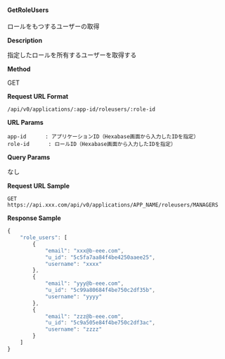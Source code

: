 #### GetRoleUsers

ロールをもつするユーザーの取得

**Description**

指定したロールを所有するユーザーを取得する

**Method**

GET

**Request URL Format**

```text
/api/v0/applications/:app-id/roleusers/:role-id
```

**URL Params**

```text
app-id      : アプリケーションID（Hexabase画面から入力したIDを指定）
role-id      : ロールID（Hexabase画面から入力したIDを指定）
```

**Query Params**

なし

**Request URL Sample**

```text
GET https://api.xxx.com/api/v0/applications/APP_NAME/roleusers/MANAGERS
```

**Response Sample**

```javascript
{
    "role_users": [
        {
            "email": "xxx@b-eee.com",
            "u_id": "5c5fa7aa84f4be4250aaee25",
            "username": "xxxx"
        },
        {
            "email": "yyy@b-eee.com",
            "u_id": "5c99a80684f4be750c2df35b",
            "username": "yyyy"
        },
        {
            "email": "zzz@b-eee.com",
            "u_id": "5c9a505e84f4be750c2df3ac",
            "username": "zzzz"
        }
    ]
}
```
